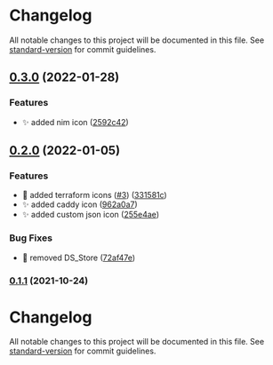 # Changelog

All notable changes to this project will be documented in this file. See [standard-version](https://github.com/conventional-changelog/standard-version) for commit guidelines.

## [0.3.0](https://github.com/mozart409/mozart409-icons/compare/v0.2.0...v0.3.0) (2022-01-28)


### Features

* :sparkles: added nim icon ([2592c42](https://github.com/mozart409/mozart409-icons/commit/2592c425b1b2e01d132296aec1d9a823de1de913))

## [0.2.0](https://github.com/mozart409/mozart409-icons/compare/v0.1.1...v0.2.0) (2022-01-05)


### Features

* :lipstick: added terraform icons ([#3](https://github.com/mozart409/mozart409-icons/issues/3)) ([331581c](https://github.com/mozart409/mozart409-icons/commit/331581cbdcb531cbd952cd7015f5d1e979d1c73f))
* :sparkles: added caddy icon ([962a0a7](https://github.com/mozart409/mozart409-icons/commit/962a0a7205ab1ed71ed32acadff6fdba25ae5635))
* :sparkles: added custom json icon ([255e4ae](https://github.com/mozart409/mozart409-icons/commit/255e4ae4a83022967e592d192a8b7988c1bae03d))


### Bug Fixes

* :see_no_evil: removed DS_Store ([72af47e](https://github.com/mozart409/mozart409-icons/commit/72af47e5de0f04858ede595a06bcc3d389900c36))

### [0.1.1](https://github.com/mozart409/mozart409-icons/compare/v0.0.6...v0.1.1) (2021-10-24)

# Changelog

All notable changes to this project will be documented in this file. See [standard-version](https://github.com/conventional-changelog/standard-version) for commit guidelines.
